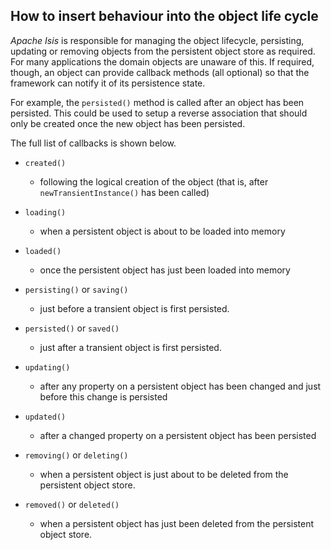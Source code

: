 How to insert behaviour into the object life cycle
--------------------------------------------------

[//]: # (content copied to _user-guide_xxx)

*Apache Isis* is responsible for managing the object lifecycle,
persisting, updating or removing objects from the persistent object
store as required. For many applications the domain objects are unaware
of this. If required, though, an object can provide callback methods
(all optional) so that the framework can notify it of its persistence
state.

For example, the `persisted()` method is called after an object has been
persisted. This could be used to setup a reverse association that should
only be created once the new object has been persisted.

The full list of callbacks is shown below.

* `created()`

   * following the logical creation of the object 
   (that is, after `newTransientInstance()` has been called)

* `loading()`
 
   * when a persistent object is about to be loaded into memory

*  `loaded()`
   * once the persistent object has just been loaded into memory

* `persisting()` or `saving()`

   * just before a transient object is first persisted.

* `persisted()` or `saved()`

   * just after a transient object is first persisted.

* `updating()`

   * after any property on a persistent object has been changed and just before this change is persisted

* `updated()`

   * after a changed property on a persistent object has been persisted

* `removing()` or `deleting()`

   * when a persistent object is just about to be deleted from the persistent object store.

* `removed()` or `deleted()`

   * when a persistent object has just been deleted from the persistent object store.



